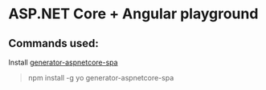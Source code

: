 # ASP.NET Core + Angular playground

## Commands used:

Install [generator-aspnetcore-spa](https://www.npmjs.com/package/generator-aspnetcore-spa)
> npm install -g yo generator-aspnetcore-spa

